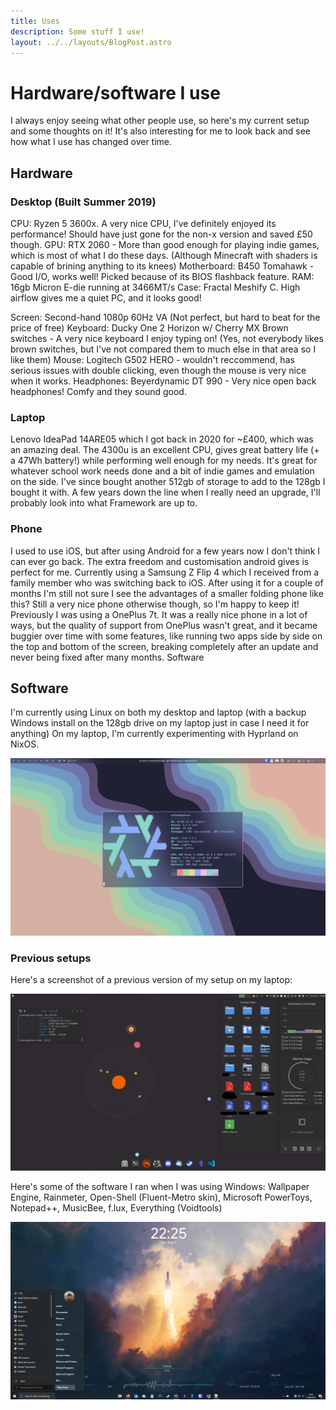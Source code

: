 ```yaml
---
title: Uses
description: Some stuff I use!
layout: ../../layouts/BlogPost.astro
---
```


# Hardware/software I use

I always enjoy seeing what other people use, so here's my current setup and some thoughts on it! It's also interesting for me to look back and see how what I use has changed over time.

## Hardware

### Desktop (Built Summer 2019)

CPU: Ryzen 5 3600x. A very nice CPU, I've definitely enjoyed its performance! Should have just gone for the non-x version and saved £50 though.
GPU: RTX 2060 - More than good enough for playing indie games, which is most of what I do these days. (Although Minecraft with shaders is capable of brining anything to its knees)
Motherboard: B450 Tomahawk - Good I/O, works well! Picked because of its BIOS flashback feature.
RAM: 16gb Micron E-die running at 3466MT/s
Case: Fractal Meshify C. High airflow gives me a quiet PC, and it looks good!

Screen: Second-hand 1080p 60Hz VA (Not perfect, but hard to beat for the price of free)
Keyboard: Ducky One 2 Horizon w/ Cherry MX Brown switches - A very nice keyboard I enjoy typing on! (Yes, not everybody likes brown switches, but I've not compared them to much else in that area so I like them)
Mouse: Logitech G502 HERO - wouldn't reccommend, has serious issues with double clicking, even though the mouse is very nice when it works.
Headphones: Beyerdynamic DT 990 - Very nice open back headphones! Comfy and they sound good.

### Laptop

Lenovo IdeaPad 14ARE05 which I got back in 2020 for ~£400, which was an amazing deal. The 4300u is an excellent CPU, gives great battery life (+ a 47Wh battery!) while performing well enough for my needs. It's great for whatever school work needs done and a bit of indie games and emulation on the side. I've since bought another 512gb of storage to add to the 128gb I bought it with.
A few years down the line when I really need an upgrade, I'll probably look into what Framework are up to.

### Phone

I used to use iOS, but after using Android for a few years now I don't think I can ever go back. The extra freedom and customisation android gives is perfect for me.
Currently using a Samsung Z Flip 4 which I received from a family member who was switching back to iOS. After using it for a couple of months I'm still not sure I see the advantages of a smaller folding phone like this? Still a very nice phone otherwise though, so I'm happy to keep it!
Previously I was using a OnePlus 7t. It was a really nice phone in a lot of ways, but the quality of support from OnePlus wasn't great, and it became buggier over time with some features, like running two apps side by side on the top and bottom of the screen, breaking completely after an update and never being fixed after many months.
Software

## Software

I'm currently using Linux on both my desktop and laptop (with a backup Windows install on the 128gb drive on my laptop just in case I need it for anything)
On my laptop, I'm currently experimenting with Hyprland on NixOS.

![Screenshot of a Hyprland desktop on my laptop, showing the output of neofetch.](./imgs/laptop-hyprland-nixos.webp)

### Previous setups

Here's a screenshot of a previous version of my setup on my laptop:

![Screenshot of a KDE desktop on Endeavour OS, using latte-dock, and a top bar for a tray, with some graphs showing hardware usage, and an abstract video of the solar system as the background.](./imgs/laptop-endeavour-kde-old.png)

Here's some of the software I ran when I was using Windows:
Wallpaper Engine, Rainmeter, Open-Shell (Fluent-Metro skin), Microsoft PowerToys, Notepad++, MusicBee, f.lux, Everything (Voidtools)

![Screenshot of my previous Windows 10 desktop setup showing some of the software mentioned above - Wallpaper Engine is used for an animated rocket/space-themed background, Rainmeter used to display currently playing music and hardware usage, and the OpenShell menu open.](./imgs/desktop-win10.webp)
